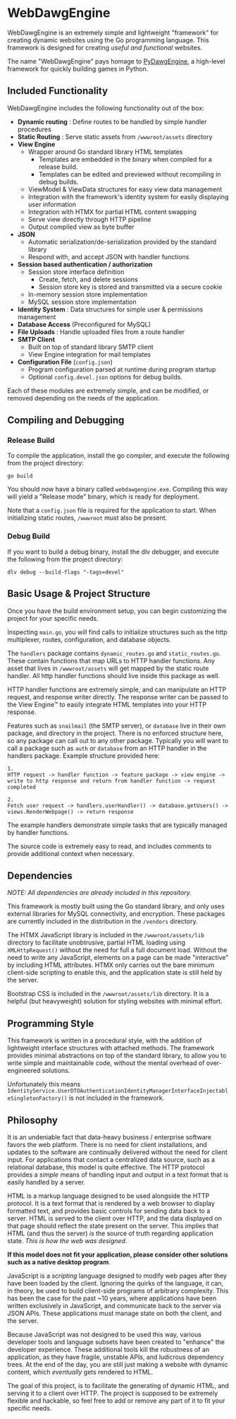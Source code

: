 # WebDawgEngine

WebDawgEngine is an extremely simple and lightweight "framework" for creating dynamic websites using the Go programming language. This framework is designed for creating _useful and functional_ websites.

The name "WebDawgEngine" pays homage to [PyDawgEngine](https://github.com/RyDawg-Studios/PyDawgEngine), a high-level framework for quickly building games in Python.

## Included Functionality
WebDawgEngine includes the following functionality out of the box:

- **Dynamic routing** : Define routes to be handled by simple handler procedures
- **Static Routing** : Serve static assets from `/wwwroot/assets` directory
- **View Engine**
  - Wrapper around Go standard library HTML templates
    - Templates are embedded in the binary when compiled for a release build.
    - Templates can be edited and previewed without recompiling in debug builds.
  - ViewModel & ViewData structures for easy view data management
  - Integration with the framework's identity system for easily displaying user information
  - Integration with HTMX for partial HTML content swapping
  - Serve view directly through HTTP pipeline
  - Output compiled view as byte buffer
- **JSON**
  - Automatic serialization/de-serialization provided by the standard library
  - Respond with, and accept JSON with handler functions
- **Session based authentication / authorization**
  - Session store interface definition
    - Create, fetch, and delete sessions
    - Session store key is stored and transmitted via a secure cookie
  - In-memory session store implementation
  - MySQL session store implementation
- **Identity System** : Data structures for simple user & permissions management
- **Database Access** (Preconfigured for MySQL)
- **File Uploads** : Handle uploaded files from a route handler
-  **SMTP Client**
   - Built on top of standard library SMTP client
   - View Engine integration for mail templates
- **Configuration File** (`config.json`)
  - Program configuration parsed at runtime during program startup
  - Optional `config.devel.json` options for debug builds.

Each of these modules are extremely simple, and can be modified, or removed depending on the needs of the application.

## Compiling and Debugging
### Release Build
To compile the application, install the go compiler, and execute the following from the project directory:

```
go build
```

You should now have a binary called `webdawgengine.exe`. Compiling this way will yield a "Release mode" binary, which is ready for deployment.

Note that a `config.json` file is required for the application to start. When initializing static routes, `/wwwroot` must also be present.

### Debug Build
If you want to build a debug binary, install the dlv debugger, and execute the following from the project directory:

```
dlv debug --build-flags "-tags=devel"
```

## Basic Usage & Project Structure
Once you have the build environment setup, you can begin customizing the project for your specific needs.

Inspecting `main.go`, you will find calls to initialize structures such as the http multiplexer, routes, configuration, and database objects.

The `handlers` package contains `dynamic_routes.go` and `static_routes.go`. These contain functions that map URLs to HTTP handler functions. Any asset that lives in `/wwwroot/assets` will get mapped by the static route handler. All http handler functions should live inside this package as well.

HTTP handler functions are extremely simple, and can manipulate an HTTP request, and response writer directly. The response writer can be passed to the View Engine™ to easily integrate HTML templates into your HTTP response.

Features such as `snailmail` (the SMTP server), or `database` live in their own package, and directory in the project. There is no enforced structure here, so any package can call out to any other package. Typically you will want to call a package such as `auth` or `database` from an HTTP handler in the handlers package. Example structure provided here:

```
1.
HTTP request -> handler function -> feature package -> view engine -> write to http response and return from handler function -> request completed

2.
Fetch user request -> handlers.userHandler() -> database.getUsers() ->  views.RenderWebpage() -> return response
```

The example handlers demonstrate simple tasks that are typically managed by handler functions.

The source code is extremely easy to read, and includes comments to provide additional context when necessary.
## Dependencies

_NOTE: All dependencies are already included in this repository._

This framework is mostly built using the Go standard library, and only uses external libraries for MySQL connectivity, and encryption. These packages are currently included in the distribution in the `/vendors` directory.

The HTMX JavaScript library is included in the `/wwwroot/assets/lib` directory to facilitate unobtrusive, partial HTML loading using `XMLHttpRequest()` without the need for full a full document load. Without the need to write any JavaScript, elements on a page can be made "interactive" by including HTML attributes. HTMX only carries out the bare minimum client-side scripting to enable this, and the application state is still held by the server.

Bootstrap CSS is included in the `/wwwroot/assets/lib` directory. It is a helpful (but heavyweight) solution for styling websites with minimal effort.

## Programming Style
This framework is written in a procedural style, with the addition of lightweight interface structures with attached methods. The framework provides minimal abstractions on top of the standard library, to allow you to write simple and maintainable code, without the mental overhead of over-engineered solutions.

Unfortunately this means `IdentityService.UserDTOAuthenticationIdentityManagerInterfaceInjectableSingletonFactory()` is not included in the framework.

## Philosophy
It is an undeniable fact that data-heavy business / enterprise software favors the web platform. There is no need for client installations, and updates to the software are continually delivered without the need for client input.  For applications that contact a centralized data source, such as a relational database, this model is quite effective. The HTTP protocol provides a _simple_ means of handling input and output in a text format that is easily handled by a server.

HTML is a markup language designed to be used alongside the HTTP protocol. It is a text format that is rendered by a web browser to display formatted text, and provides basic controls for sending data back to a server. HTML is served to the client over HTTP, and the data displayed on that page should reflect the state present on the server. This implies that HTML (and thus the server) _is_ the source of truth regarding application state. _This is how the web was designed_.

**If this model does not fit your application, please consider other solutions such as a native desktop program**.

JavaScript is a _scripting_ language designed to modify web pages after they have been loaded by the client. Ignoring the quirks of the language, it can, in theory, be used to build client-side programs of arbitrary complexity. This has been the case for the past ~10 years, where applications have been written exclusively in JavaScript, and communicate back to the server via JSON APIs. These applications must manage state on both the client, and the server.

Because JavaScript was not designed to be used this way, various developer tools and language subsets have been created to "enhance" the developer experience. These additional tools kill the robustness of an application, as they have fragile, unstable APIs, and ludicrous dependency trees. At the end of the day, you are still just making a website with dynamic content, which _eventually_ gets rendered to HTML.

The goal of this project, is to facilitate the generating of dynamic HTML, and serving it to a client over HTTP. The project is supposed to be extremely flexible and hackable, so feel free to add or remove any part of it to fit your specific needs.
